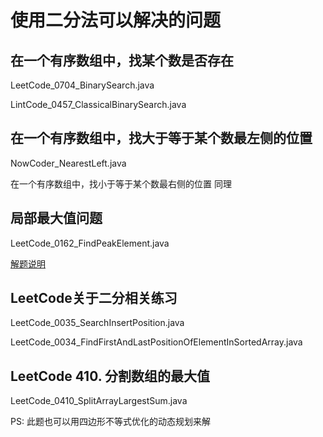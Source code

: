 # 使用二分法可以解决的问题

## 在一个有序数组中，找某个数是否存在

LeetCode_0704_BinarySearch.java

LintCode_0457_ClassicalBinarySearch.java

## 在一个有序数组中，找大于等于某个数最左侧的位置

NowCoder_NearestLeft.java

在一个有序数组中，找小于等于某个数最右侧的位置 同理

## 局部最大值问题

LeetCode_0162_FindPeakElement.java

[解题说明](https://www.cnblogs.com/greyzeng/p/15000448.html)

## LeetCode关于二分相关练习

LeetCode_0035_SearchInsertPosition.java

LeetCode_0034_FindFirstAndLastPositionOfElementInSortedArray.java

## LeetCode 410. 分割数组的最大值

LeetCode_0410_SplitArrayLargestSum.java

PS: 此题也可以用四边形不等式优化的动态规划来解

